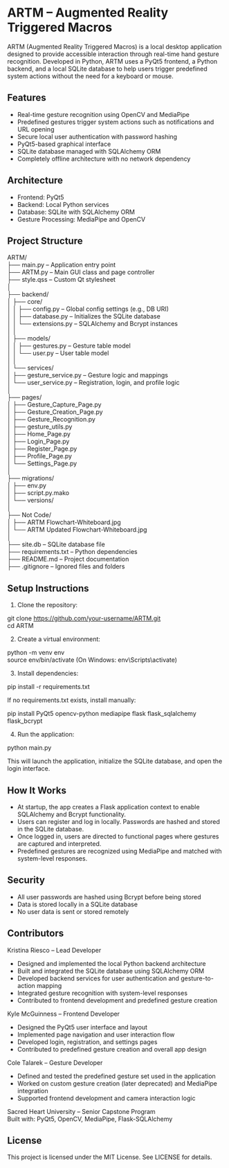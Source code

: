 # ARTM – Augmented Reality Triggered Macros

ARTM (Augmented Reality Triggered Macros) is a local desktop application designed to provide accessible interaction through real-time hand gesture recognition. Developed in Python, ARTM uses a PyQt5 frontend, a Python backend, and a local SQLite database to help users trigger predefined system actions without the need for a keyboard or mouse.

## Features

- Real-time gesture recognition using OpenCV and MediaPipe  
- Predefined gestures trigger system actions such as notifications and URL opening  
- Secure local user authentication with password hashing  
- PyQt5-based graphical interface  
- SQLite database managed with SQLAlchemy ORM  
- Completely offline architecture with no network dependency  

## Architecture

- Frontend: PyQt5  
- Backend: Local Python services  
- Database: SQLite with SQLAlchemy ORM  
- Gesture Processing: MediaPipe and OpenCV  

## Project Structure

ARTM/  
├── main.py                      – Application entry point  
├── ARTM.py                      – Main GUI class and page controller  
├── style.qss                    – Custom Qt stylesheet  
│  
├── backend/  
│   ├── core/  
│   │   ├── config.py            – Global config settings (e.g., DB URI)  
│   │   ├── database.py          – Initializes the SQLite database  
│   │   └── extensions.py        – SQLAlchemy and Bcrypt instances  
│   │  
│   ├── models/  
│   │   ├── gestures.py          – Gesture table model  
│   │   └── user.py              – User table model  
│   │  
│   └── services/  
│       ├── gesture_service.py   – Gesture logic and mappings  
│       └── user_service.py      – Registration, login, and profile logic  
│  
├── pages/  
│   ├── Gesture_Capture_Page.py  
│   ├── Gesture_Creation_Page.py  
│   ├── Gesture_Recognition.py  
│   ├── gesture_utils.py  
│   ├── Home_Page.py  
│   ├── Login_Page.py  
│   ├── Register_Page.py  
│   ├── Profile_Page.py  
│   └── Settings_Page.py  
│  
├── migrations/  
│   ├── env.py  
│   ├── script.py.mako  
│   └── versions/  
│  
├── Not Code/  
│   ├── ARTM Flowchart-Whiteboard.jpg  
│   └── ARTM Updated Flowchart-Whiteboard.jpg  
│  
├── site.db                      – SQLite database file  
├── requirements.txt             – Python dependencies  
├── README.md                    – Project documentation  
├── .gitignore                   – Ignored files and folders  

## Setup Instructions

1. Clone the repository:

git clone https://github.com/your-username/ARTM.git  
cd ARTM

2. Create a virtual environment:

python -m venv env  
source env/bin/activate   (On Windows: env\Scripts\activate)

3. Install dependencies:

pip install -r requirements.txt

If no requirements.txt exists, install manually:

pip install PyQt5 opencv-python mediapipe flask flask_sqlalchemy flask_bcrypt

4. Run the application:

python main.py

This will launch the application, initialize the SQLite database, and open the login interface.

## How It Works

- At startup, the app creates a Flask application context to enable SQLAlchemy and Bcrypt functionality.  
- Users can register and log in locally. Passwords are hashed and stored in the SQLite database.  
- Once logged in, users are directed to functional pages where gestures are captured and interpreted.  
- Predefined gestures are recognized using MediaPipe and matched with system-level responses.

## Security

- All user passwords are hashed using Bcrypt before being stored  
- Data is stored locally in a SQLite database  
- No user data is sent or stored remotely  

## Contributors

Kristina Riesco – Lead Developer
- Designed and implemented the local Python backend architecture
- Built and integrated the SQLite database using SQLAlchemy ORM
- Developed backend services for user authentication and gesture-to-action mapping
- Integrated gesture recognition with system-level responses
- Contributed to frontend development and predefined gesture creation

Kyle McGuinness – Frontend Developer
- Designed the PyQt5 user interface and layout
- Implemented page navigation and user interaction flow
- Developed login, registration, and settings pages
- Contributed to predefined gesture creation and overall app design
  
Cole Talarek – Gesture Developer
- Defined and tested the predefined gesture set used in the application
- Worked on custom gesture creation (later deprecated) and MediaPipe integration
- Supported frontend development and camera interaction logic


Sacred Heart University – Senior Capstone Program  
Built with: PyQt5, OpenCV, MediaPipe, Flask-SQLAlchemy  

## License

This project is licensed under the MIT License. See LICENSE for details.
